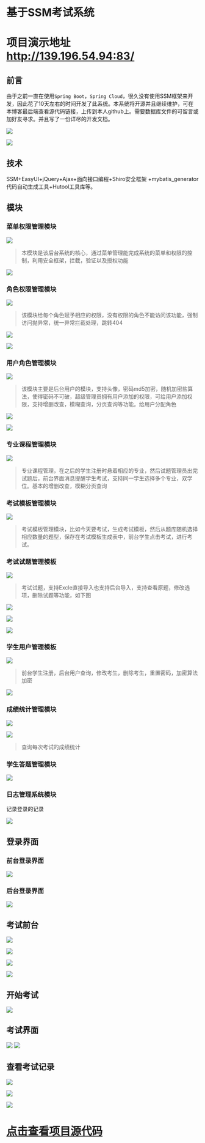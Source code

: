 # 基于SSM考试系统

# 项目演示地址  http://139.196.54.94:83/

## 前言

由于之前一直在使用`Spring Boot`，`Spring Cloud`，很久没有使用SSM框架来开发，因此花了10天左右的时间开发了此系统。本系统将开源并且继续维护，可在本博客最后端查看源代码链接，上传到本人github上。需要数据库文件的可留言或加好友寻求。并且写了一份详尽的开发文档。

![](https://gitee.com/wadewhy/blog_img/raw/master/static/20200322213127.png)

![](https://gitee.com/wadewhy/blog_img/raw/master/static/20200322213202.png)

## 技术

SSM+EasyUI+jQuery+Ajax+面向接口编程+Shiro安全框架 +mybatis_generator代码自动生成工具+Hutool工具库等。

## 模块

### 菜单权限管理模块

![](https://gitee.com/wadewhy/blog_img/raw/master/static/20200322212524.png)

> 本模块是该后台系统的核心，通过菜单管理能完成系统的菜单和权限的控制，利用安全框架，拦截，验证以及授权功能

![](https://gitee.com/wadewhy/blog_img/raw/master/static/20200322213423.png)	

### 角色权限管理模块

![](https://gitee.com/wadewhy/blog_img/raw/master/static/20200322213913.png)

> 该模块给每个角色赋予相应的权限，没有权限的角色不能访问该功能，强制访问抛异常，统一异常拦截处理，跳转404

![](https://gitee.com/wadewhy/blog_img/raw/master/static/20200322214026.png)	

![](https://gitee.com/wadewhy/blog_img/raw/master/static/20200322214145.png)	

### 用户角色管理模块

![](https://gitee.com/wadewhy/blog_img/raw/master/static/20200322214328.png)

> 该模块主要是后台用户的模块，支持头像，密码md5加密，随机加密盐算法，使得密码不可破，超级管理员拥有用户添加的权限，可给用户添加权限，支持增删改查，模糊查询，分页查询等功能。给用户分配角色

![](https://gitee.com/wadewhy/blog_img/raw/master/static/20200322214645.png)	

![](https://gitee.com/wadewhy/blog_img/raw/master/static/20200322214731.png)

### 专业课程管理模块

![](https://gitee.com/wadewhy/blog_img/raw/master/static/20200322214822.png)

> 专业课程管理，在之后的学生注册时悬着相应的专业，然后试题管理员出完试题后，前台界面消息提醒学生考试，支持同一学生选择多个专业，双学位。基本的增删改查，模糊分页查询

### 考试模板管理模块

![](https://gitee.com/wadewhy/blog_img/raw/master/static/20200322215142.png)

> 考试模板管理模块，比如今天要考试，生成考试模板，然后从题库随机选择相应数量的题型，保存在考试模板生成表中，前台学生点击考试，进行考试。

### 考试试题管理模板

![](https://gitee.com/wadewhy/blog_img/raw/master/static/20200322215522.png)

> 考试试题，支持Excle直接导入也支持后台导入，支持查看原题，修改选项，删除试题等功能，如下图

![](https://gitee.com/wadewhy/blog_img/raw/master/static/20200322215844.png)	

![](https://gitee.com/wadewhy/blog_img/raw/master/static/20200322215911.png)	

![](https://gitee.com/wadewhy/blog_img/raw/master/static/20200322220008.png)	

### 学生用户管理模板

![](https://gitee.com/wadewhy/blog_img/raw/master/static/20200322220152.png)

> 前台学生注册，后台用户查询，修改考生，删除考生，重置密码，加密算法加密

![](https://gitee.com/wadewhy/blog_img/raw/master/static/20200322220326.png)	

### 成绩统计管理模块

![](https://gitee.com/wadewhy/blog_img/raw/master/static/20200322222322.png)

![](https://gitee.com/wadewhy/blog_img/raw/master/static/20200322222357.png)

> 查询每次考试的成绩统计

### 学生答题管理模块

![](https://gitee.com/wadewhy/blog_img/raw/master/static/20200322222805.png)

### 日志管理系统模块

记录登录的记录

![](https://gitee.com/wadewhy/blog_img/raw/master/static/20200322222825.png)

## 登录界面

### 前台登录界面

![](https://gitee.com/wadewhy/blog_img/raw/master/static/20200322222901.png)

### 后台登录界面

![](https://gitee.com/wadewhy/blog_img/raw/master/static/20200322222933.png)

## 考试前台

![](https://gitee.com/wadewhy/blog_img/raw/master/static/20200322223025.png)

![](https://gitee.com/wadewhy/blog_img/raw/master/static/20200322223040.png)

![](https://gitee.com/wadewhy/blog_img/raw/master/static/20200322225258.png)

![](https://gitee.com/wadewhy/blog_img/raw/master/static/20200322225313.png)

## 开始考试

![](https://gitee.com/wadewhy/blog_img/raw/master/static/20200322223056.png)	

## 考试界面

![](https://gitee.com/wadewhy/blog_img/raw/master/static/20200322223141.png)	![](https://gitee.com/wadewhy/blog_img/raw/master/static/20200322223201.png)

## 查看考试记录

![](https://gitee.com/wadewhy/blog_img/raw/master/static/20200322223300.png)

![](https://gitee.com/wadewhy/blog_img/raw/master/static/20200322223322.png)

![](https://gitee.com/wadewhy/blog_img/raw/master/static/20200322223338.png)

# [点击查看项目源代码](https://github.com/Wadewhy/SSM_Exam.git)
